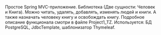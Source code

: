 Простое Spring MVC-приложение. Библиотека (Две сущности: Человек и Книга). 
Можно читать, удалять, добавлять, изменять людей и книги. А также назначать человеку книгу и освобождать книгу. 
Подробное описание функционала смотри в файле Project1_TZ.
Используется: БД PostgreSQL, JdbcTemplate, шаблонизатор Thymeleaf.
